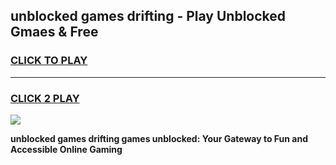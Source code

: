 
## unblocked games drifting - Play Unblocked Gmaes & Free
<h3>
<a href="https://news.freeplayer.one?title=unblocked_games_drifting&ref=23F">CLICK TO PLAY</a></h3>
<hr>

<h3>
<a href="https://news.freeplayer.one?title=unblocked_games_drifting&ref=23F">CLICK 2 PLAY</a>
  
</h3>

<a href="https://news.freeplayer.one?title=unblocked_games_drifting&ref=23F/"><img src="https://clearcache.store/games.png"></a>


**unblocked games drifting games unblocked: Your Gateway to Fun and Accessible Online Gaming**
